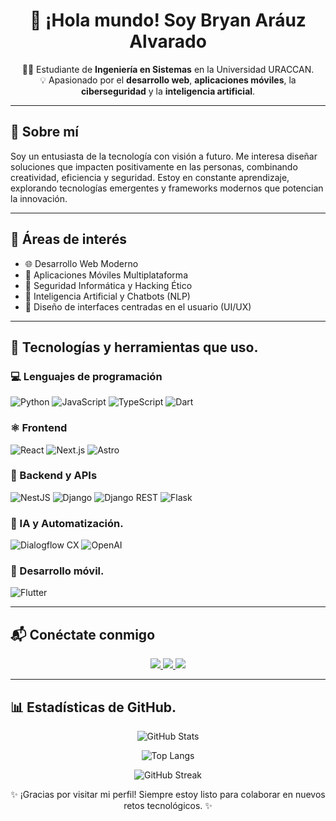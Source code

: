 <h1 align="center">🚀 ¡Hola mundo! Soy Bryan Aráuz Alvarado</h1>

<p align="center">
👨‍💻 Estudiante de <strong>Ingeniería en Sistemas</strong> en la Universidad URACCAN. <br/>
💡 Apasionado por el <strong>desarrollo web</strong>, <strong>aplicaciones móviles</strong>, la <strong>ciberseguridad</strong> y la <strong>inteligencia artificial</strong>.
</p>

---

## 🧠 Sobre mí

Soy un entusiasta de la tecnología con visión a futuro. Me interesa diseñar soluciones que impacten positivamente en las personas, combinando creatividad, eficiencia y seguridad. Estoy en constante aprendizaje, explorando tecnologías emergentes y frameworks modernos que potencian la innovación.

---

## 🚀 Áreas de interés

- 🌐 Desarrollo Web Moderno  
- 📱 Aplicaciones Móviles Multiplataforma  
- 🔐 Seguridad Informática y Hacking Ético  
- 🤖 Inteligencia Artificial y Chatbots (NLP)   
- 🎨 Diseño de interfaces centradas en el usuario (UI/UX)

---

## 🧰 Tecnologías y herramientas que uso.

### 💻 Lenguajes de programación

![Python](https://img.shields.io/badge/Python-3776AB?style=for-the-badge&logo=python&logoColor=white)
![JavaScript](https://img.shields.io/badge/JavaScript-F7DF1E?style=for-the-badge&logo=javascript&logoColor=black)
![TypeScript](https://img.shields.io/badge/TypeScript-3178C6?style=for-the-badge&logo=typescript&logoColor=white)
![Dart](https://img.shields.io/badge/Dart-0175C2?style=for-the-badge&logo=dart&logoColor=white)

### ⚛️ Frontend

![React](https://img.shields.io/badge/React-20232A?style=for-the-badge&logo=react&logoColor=61DAFB)
![Next.js](https://img.shields.io/badge/Next.js-000000?style=for-the-badge&logo=nextdotjs&logoColor=white)
![Astro](https://img.shields.io/badge/Astro-000000?style=for-the-badge&logo=astro&logoColor=white)

### 🔧 Backend y APIs

![NestJS](https://img.shields.io/badge/NestJS-E0234E?style=for-the-badge&logo=nestjs&logoColor=white)
![Django](https://img.shields.io/badge/Django-092E20?style=for-the-badge&logo=django&logoColor=white)
![Django REST](https://img.shields.io/badge/DRF-ff1709?style=for-the-badge&logo=django&logoColor=white)
![Flask](https://img.shields.io/badge/Flask-000000?style=for-the-badge&logo=flask&logoColor=white)

### 🤖 IA y Automatización.

![Dialogflow CX](https://img.shields.io/badge/Dialogflow_CX-FF9800?style=for-the-badge&logo=dialogflow&logoColor=white)
![OpenAI](https://img.shields.io/badge/OpenAI-412991?style=for-the-badge&logo=openai&logoColor=white)

### 📱 Desarrollo móvil.

![Flutter](https://img.shields.io/badge/Flutter-02569B?style=for-the-badge&logo=flutter&logoColor=white)

---

## 📬 Conéctate conmigo

<p align="center">
  <a href="https://github.com/Bryan18-Alvarado" target="_blank">
    <img src="https://img.shields.io/badge/GitHub-181717?style=for-the-badge&logo=github&logoColor=white" />
  </a>
  <a href="https://www.linkedin.com/in/tu_usuario" target="_blank">
    <img src="https://img.shields.io/badge/LinkedIn-0A66C2?style=for-the-badge&logo=linkedin&logoColor=white" />
  </a>
  <a href="mailto:tuemail@ejemplo.com" target="_blank">
    <img src="https://img.shields.io/badge/Email-D14836?style=for-the-badge&logo=gmail&logoColor=white" />
  </a>
</p>

---

## 📊 Estadísticas de GitHub.

<p align="center">
  <img src="https://github-readme-stats.vercel.app/api?username=Bryan18-Alvarado&show_icons=true&theme=radical" alt="GitHub Stats" />
</p>

<p align="center">
  <img src="https://github-readme-stats.vercel.app/api/top-langs/?username=Bryan18-Alvarado&layout=compact&theme=radical" alt="Top Langs" />
</p>

<p align="center">
  <img src="https://streak-stats.demolab.com?user=Bryan18-Alvarado&theme=radical&hide_border=true" alt="GitHub Streak" />
</p>




<p align="center">✨ ¡Gracias por visitar mi perfil! Siempre estoy listo para colaborar en nuevos retos tecnológicos. ✨</p>
